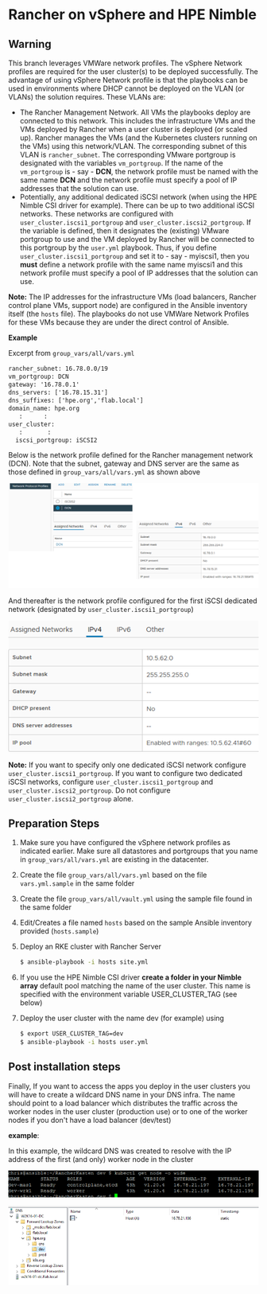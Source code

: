 # Rancher on vSphere and HPE Nimble

## Warning

This branch leverages VMWare network profiles. The vSphere Network profiles are required for the user cluster(s) to be deployed successfully. The advantage of using vSphere Network profile is that the playbooks can be used in environments where DHCP cannot be deployed on the VLAN (or VLANs) the solution requires. These VLANs are:

- The Rancher Management Network. All VMs the playbooks deploy are connected to this network. This includes the infrastructure VMs and the VMs deployed by Rancher when a user cluster is deployed (or scaled up). Rancher manages the VMs (and the Kubernetes clusters running on the VMs) using this network/VLAN. The corresponding subnet of this VLAN is `rancher_subnet`. The corresponding VMware portgroup is designated with the variables `vm_portgroup`. If the name of the `vm_portgroup` is - say - **DCN**, the network profile must be named with the same name **DCN** and the network profile must specify a pool of IP addresses that the solution can use.
- Potentially, any additional dedicated iSCSI network (when using the HPE Nimble CSI driver for example). There can be up to two additional iSCSI networks. These networks are configured with `user_cluster.iscsi1_portgroup` and `user_cluster.iscsi2_portgroup`. If the variable is defined, then it designates the (existing) VMware portgroup to use and the VM deployed by Rancher will be connected to this portgroup by the `user.yml` playbook. Thus, if you define `user_cluster.iscsi1_portgroup` and set it to - say - myiscsi1, then you **must** define a network profile with the same name myiscsi1 and this network profile must specify a pool of IP addresses that the solution can use.

**Note:** The IP addresses for the infrastructure VMs (load balancers, Rancher control plane VMs, support node) are configured in the Ansible inventory itself (the `hosts` file). The playbooks do not use VMWare Network Profiles for these VMs because they are under the direct control of Ansible. 

**Example**

Excerpt from `group_vars/all/vars.yml`

```
rancher_subnet: 16.78.0.0/19
vm_portgroup: DCN
gateway: '16.78.0.1'
dns_servers: ['16.78.15.31']
dns_suffixes: ['hpe.org','flab.local']
domain_name: hpe.org
   :      :
user_cluster:
   :       :
  iscsi_portgroup: iSCSI2

```



Below is the network profile defined for the Rancher management network (DCN). Note that the subnet, gateway and DNS server are the same as those defined in `group_vars/all/vars.yml` as shown above

![image-20210324150045631](pics/network-profile1.png)

And thereafter is the network profile configured for the first iSCSI dedicated network (designated by `user_cluster.iscsi1_portgroup`) 

![image-20210324150810200](pics/network-profile2.png)

**Note:** If you want to specify only one dedicated iSCSI network configure `user_cluster.iscsi1_portgroup`. If you want to configure two dedicated iSCSI networks, configure `user_cluster.iscsi1_portgroup` and `user_cluster.iscsi2_portgroup`.  Do not configure `user_cluster.iscsi2_portgroup` alone.

## Preparation Steps

1.  Make sure you have configured the vSphere network profiles as indicated earlier. Make sure all datastores and portgroups that you name in `group_vars/all/vars.yml` are existing in the datacenter.

2. Create the file `group_vars/all/vars.yml` based on the file `vars.yml.sample` in the same folder

3. Create the file `group_vars/all/vault.yml` using the sample file found in the same folder

4. Edit/Creates a file named `hosts` based on the sample Ansible inventory provided (`hosts.sample`)

5. Deploy an RKE cluster with Rancher Server

   ```bash
   $ ansible-playbook -i hosts site.yml
   ```

6. If you use the HPE Nimble CSI driver **create a folder in your Nimble array** default pool matching the name of the user cluster. This name is specified with the environment variable USER_CLUSTER_TAG (see below)

7. Deploy the user cluster with the name dev (for example) using

   ```bash
   $ export USER_CLUSTER_TAG=dev
   $ ansible-playbook -i hosts user.yml
   ```

## Post installation steps

Finally, If you want to access the apps you deploy in the user clusters you will have to create a wildcard DNS name in your DNS infra. The name should point to a load balancer which distributes the traffic across the worker nodes in the user cluster (production use) or to one of the worker nodes if you don't have a load balancer (dev/test)

**example**:

In this example, the wildcard DNS was created to resolve with the IP address of the first (and only) worker node in the cluster

![image-20210324152041198](pics/wildcard-dns-worker-nodes.png)

![image-20210324151842532](pics/wildcard-dns.png)

